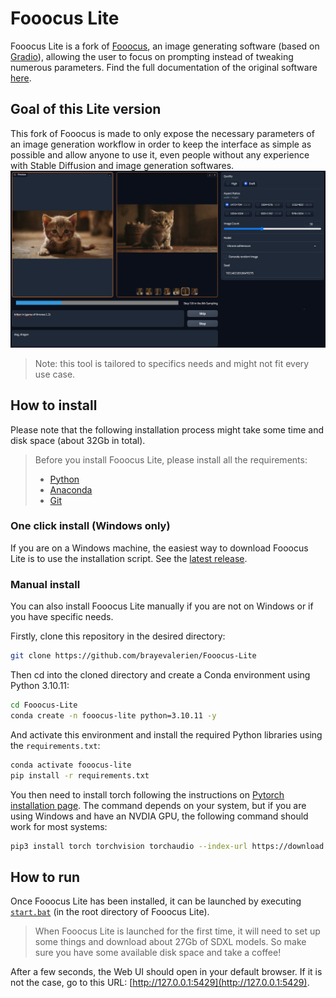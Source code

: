 # Fooocus Lite

Fooocus Lite is a fork of [Fooocus](https://github.com/lllyasviel/Fooocus/), an image generating software (based on [Gradio](https://www.gradio.app/)), allowing the user to focus on prompting instead of tweaking numerous parameters. Find the full documentation of the original software [here](https://github.com/lllyasviel/Fooocus/blob/main/readme.md).

## Goal of this Lite version
This fork of Fooocus is made to only expose the necessary parameters of an image generation workflow in order to keep the interface as simple as possible and allow anyone to use it, even people without any experience with Stable Diffusion and image generation softwares. <br>
![Screenshot preview](./screenshot.png)

> Note: this tool is tailored to specifics needs and might not fit every use case.


## How to install
Please note that the following installation process might take some time and disk space (about 32Gb in total).

> Before you install Fooocus Lite, please install all the requirements:
> - [Python](https://www.python.org/downloads/)
> - [Anaconda](https://www.anaconda.com/download)
> - [Git](https://git-scm.com/)

### One click install (Windows only)
If you are on a Windows machine, the easiest way to download Fooocus Lite is to use the installation script. See the [latest release](https://github.com/brayevalerien/Fooocus-Lite/releases/latest).

### Manual install
You can also install Fooocus Lite manually if you are not on Windows or if you have specific needs.

Firstly, clone this repository in the desired directory:
```bash
git clone https://github.com/brayevalerien/Fooocus-Lite
```

Then cd into the cloned directory and create a Conda environment using Python 3.10.11:
```bash
cd Fooocus-Lite
conda create -n fooocus-lite python=3.10.11 -y
```

And activate this environment and install the required Python libraries using the `requirements.txt`:
```bash
conda activate fooocus-lite
pip install -r requirements.txt
```

You then need to install torch following the instructions on [Pytorch installation page](https://pytorch.org/get-started/locally/). The command depends on your system, but if you are using Windows and have an NVDIA GPU, the following command should work for most systems:
```bash
pip3 install torch torchvision torchaudio --index-url https://download.pytorch.org/whl/cu118
```

## How to run
Once Fooocus Lite has been installed, it can be launched by executing [`start.bat`](./start.bat) (in the root directory of Fooocus Lite).
> When Fooocus Lite is launched for the first time, it will need to set up some things and download about 27Gb of SDXL models. So make sure you have some available disk space and take a coffee!

After a few seconds, the Web UI should open in your default browser. If it is not the case, go to this URL: [http://127.0.0.1:5429](http://127.0.0.1:5429).
